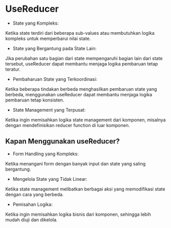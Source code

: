 # UseReducer

- State yang Kompleks:

Ketika state terdiri dari beberapa sub-values atau membutuhkan logika kompleks untuk memperbarui nilai state.

- State yang Bergantung pada State Lain:

Jika perubahan satu bagian dari state mempengaruhi bagian lain dari state tersebut, useReducer dapat membantu menjaga logika pembaruan tetap teratur.

- Pembaharuan State yang Terkoordinasi:

Ketika beberapa tindakan berbeda menghasilkan pembaruan state yang berbeda, menggunakan useReducer dapat membantu menjaga logika pembaruan tetap konsisten.

- State Management yang Terpusat:

Ketika ingin memisahkan logika state management dari komponen, misalnya dengan mendefinisikan reducer function di luar komponen.


## Kapan Menggunakan useReducer?

- Form Handling yang Kompleks:

Ketika menangani form dengan banyak input dan state yang saling bergantung.

- Mengelola State yang Tidak Linear:

Ketika state management melibatkan berbagai aksi yang memodifikasi state dengan cara yang berbeda.

- Pemisahan Logika:

Ketika ingin memisahkan logika bisnis dari komponen, sehingga lebih mudah diuji dan dikelola.